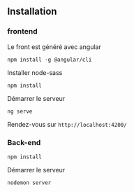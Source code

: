 ## Installation

### frontend
Le front est généré avec angular
```
npm install -g @angular/cli
```
Installer node-sass
```
npm install
```
Démarrer le serveur
```
ng serve
```
Rendez-vous sur `http://localhost:4200/`
### Back-end 
```
npm install
```
Démarrer le serveur 
```
nodemon server
```
